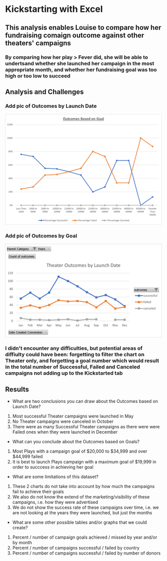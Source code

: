 # Kickstarting with Excel

## This analysis enables Louise to compare how her fundraising comaign outcome against other theaters' campaigns

### By comparing how her play > Fever did, she will be able to undertsand whether she launched her campaign in the most appropriate month, and whether her fundraising goal was too high or too low to succeed 

## Analysis and Challenges

### Add pic of Outcomes by Launch Date
![Outcomes](Outcomes_vs_Goals.png)

### Add pic of Outcomes by Goal
![Goals](Resources/Theater_Outcomes_vs_Launch.png)

### I didn't encounter any difficulties, but potential areas of diffiulty could have been: forgetting to filter the chart on Theater only, and forgetting a goal number which would result in the total number of Successful, Failed and Canceled campaigns not adding up to the Kickstarted tab

## Results

- What are two conclusions you can draw about the Outcomes based on Launch Date?
1. Most successful Theater campaigns were launched in May
2. No Theater campaigns were canceled in October
3. There were as many Successful Theater campaigns as there were were Failed ones when they were launched in December

- What can you conclude about the Outcomes based on Goals?
1. Most Plays with a campaign goal of $20,000 to $34,999 and over $44,999 failed
2. It is best to launch Plays campaign with a maximum goal of $19,999 in order to succcess in achieving her goal

- What are some limitations of this dataset?
1. These 2 charts do not take into account by how much the campaigns fail to achieve their goals
2. We also do not know the extend of the marketing/visibility of these campaigns, i.e. how they were advertised
3. We do not show the success rate of these campaigns over time, i.e. we are not looking at the years they were launched, but just the months

- What are some other possible tables and/or graphs that we could create?
1. Percent / number of campaign goals achieved / missed by year and/or by month
2. Percent / number of campaigns successful / failed by country
3. Percent / number of campaigns successful / failed by number of donors


